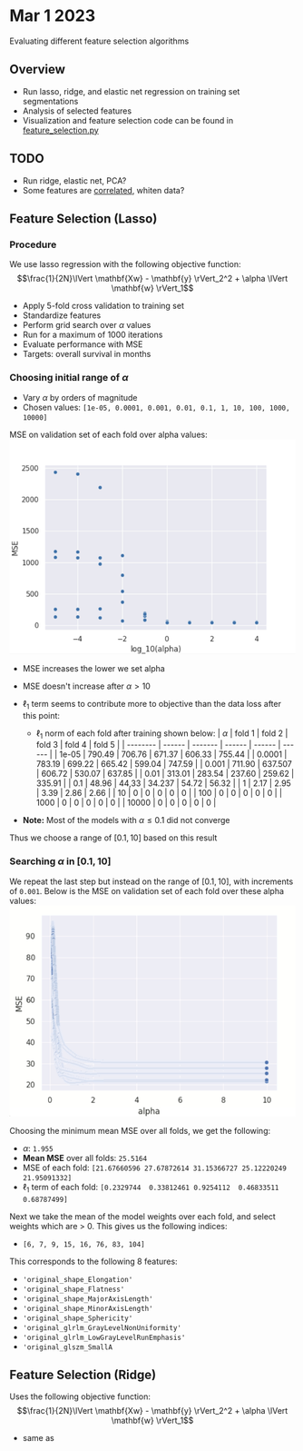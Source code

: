 # Mar 1 2023

Evaluating different feature selection algorithms

## Overview
- Run lasso, ridge, and elastic net regression on training set segmentations
- Analysis of selected features
- Visualization and feature selection code can be found in [feature_selection.py](feature_selection.py)

## TODO
- Run ridge, elastic net, PCA?
- Some features are [correlated](gt_correlation.png), whiten data?
## Feature Selection (Lasso)
### Procedure

We use lasso regression with the following objective function:
$$\frac{1}{2N}\lVert \mathbf{Xw} - \mathbf{y} \rVert_2^2 + \alpha \lVert \mathbf{w} \rVert_1$$
- Apply 5-fold cross validation to training set
- Standardize features
- Perform grid search over $\alpha$ values
- Run for a maximum of 1000 iterations
- Evaluate performance with MSE
- Targets: overall survival in months

### Choosing initial range of $\alpha$
- Vary $\alpha$ by orders of magnitude
- Chosen values: `[1e-05, 0.0001, 0.001, 0.01, 0.1, 1, 10, 100, 1000, 10000]`

MSE on validation set of each fold over alpha values:
![](log_alpha.png)
- MSE increases the lower we set alpha
- MSE doesn't increase after $\alpha > 10$ 
- $\ell_1$ term seems to contribute more to objective than the data loss after this point:
  - $\ell_1$ norm of each fold after training shown below:
    | $\alpha$ | fold 1 | fold 2  | fold 3 | fold 4 | fold 5 |
    | -------- | ------ | ------- | ------ | ------ | ------ |
    | 1e-05    | 790.49 | 706.76  | 671.37 | 606.33 | 755.44 |
    | 0.0001   | 783.19 | 699.22  | 665.42 | 599.04 | 747.59 |
    | 0.001    | 711.90 | 637.507 | 606.72 | 530.07 | 637.85 |
    | 0.01     | 313.01 | 283.54  | 237.60 | 259.62 | 335.91 |
    | 0.1      | 48.96  | 44,33   | 34.237 | 54.72  | 56.32  |
    | 1        | 2.17   | 2.95    | 3.39   | 2.86   | 2.66   |
    | 10       | 0      | 0       | 0      | 0      | 0      |
    | 100      | 0      | 0       | 0      | 0      | 0      |
    | 1000     | 0      | 0       | 0      | 0      | 0      |
    | 10000    | 0      | 0       | 0      | 0      | 0      |

- **Note:** Most of the models with $\alpha \leq 0.1$ did not converge

Thus we choose a range of $[0.1, 10]$ based on this result

### Searching $\alpha$ in $[0.1, 10]$
We repeat the last step but instead on the range of $[0.1, 10]$, with increments of `0.001`. Below is the MSE on validation set of each fold over these alpha values:
![](alpha_0.1-10.png)

Choosing the minimum mean MSE over all folds, we get the following:
- $\alpha$: `1.955`
- **Mean MSE** over all folds: `25.5164`
- MSE of each fold: `[21.67660596 27.67872614 31.15366727 25.12220249 21.95091332]`
- $\ell_1$ term of each fold: `[0.2329744  0.33812461 0.9254112  0.46833511 0.68787499]`

Next we take the mean of the model weights over each fold, and select weights which are > 0. This gives us the following indices:
- `[6, 7, 9, 15, 16, 76, 83, 104]`

This corresponds to the following 8 features:
- `'original_shape_Elongation'` 
- `'original_shape_Flatness'` 
- `'original_shape_MajorAxisLength'`
- `'original_shape_MinorAxisLength'` 
- `'original_shape_Sphericity'` 
- `'original_glrlm_GrayLevelNonUniformity'` 
- `'original_glrlm_LowGrayLevelRunEmphasis'`
- `'original_glszm_SmallA`

## Feature Selection (Ridge)
Uses the following objective function:
$$\frac{1}{2N}\lVert \mathbf{Xw} - \mathbf{y} \rVert_2^2 + \alpha \lVert \mathbf{w} \rVert_1$$
- same as 
